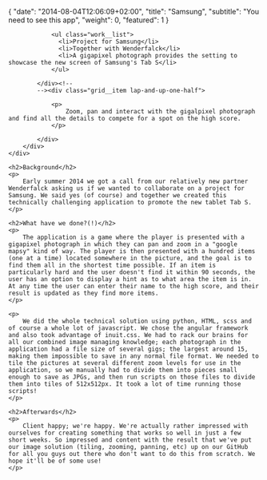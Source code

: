 {
   "date": "2014-08-04T12:06:09+02:00",
   "title": "Samsung",
   "subtitle": "You need to see this app",
   "weight": 0,
   "featured": 1
}
<section class="work__tldr">
    <div class="container">
        <div class="grid">
            <div class="grid__item lap-and-up-one-half">

                <ul class="work__list">
                  <li>Project for Samsung</li>
                  <li>Together with Wenderfalck</li>
                  <li>A gigapixel photograph provides the setting to showcase the new screen of Samsung's Tab S</li>
                </ul>

            </div><!--
            --><div class="grid__item lap-and-up-one-half">

                <p>
                    Zoom, pan and interact with the gigalpixel photograph and find all the details to compete for a spot on the high score.
                </p>

            </div>
        </div>
    </div>
</section>


<section class="container container--tight work__section">

    <h2>Background</h2>
    <p>
        Early summer 2014 we got a call from our relatively new partner Wenderfalck asking us if we wanted to collaborate on a project for Samsung. We said yes (of course) and together we created this technically challenging application to promote the new tablet Tab S.
    </p>
</section>


<section class="container container--tight work__section">

    <h2>What have we done?(!)</h2>
    <p>
        The application is a game where the player is presented with a gigapixel photograph in which they can pan and zoom in a "google mapsy" kind of way. The player is then presented with a hundred items (one at a time) located somewhere in the picture, and the goal is to find them all in the shortest time possible. If an item is particularly hard and the user doesn't find it within 90 seconds, the user has an option to display a hint as to what area the item is in. At any time the user can enter their name to the high score, and their result is updated as they find more items.
    </p>

    <p>
        We did the whole technical solution using python, HTML, scss and of course a whole lot of javascript. We chose the angular framework and also took advantage of inuit.css. We had to rack our brains for all our combined image managing knowledge; each photograph in the application had a file size of several gigs; the largest around 15, making them impossible to save in any normal file format. We needed to tile the pictures at several different zoom levels for use in the application, so we manually had to divide them into pieces small enough to save as JPGs, and then run scripts on those files to divide them into tiles of 512x512px. It took a lot of time running those scripts!
    </p>
</section>
<section class="container container--tight work__section">

    <h2>Afterwards</h2>
    <p>
        Client happy; we're happy. We're actually rather impressed with ourselves for creating something that works so well in just a few short weeks. So impressed and content with the result that we've put our image solution (tiling, zooming, panning, etc) up on our GitHub for all you guys out there who don't want to do this from scratch. We hope it'll be of some use!
    </p>
</section>
